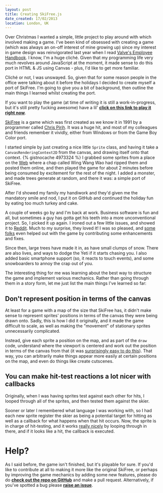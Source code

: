 ```yaml
---
layout: post
title: Creating SkiFree.js
date_created: 17/02/2013
location: London, UK
---
```


Over Christmas I wanted a simple, little project to play around with which involved making a game. I've been kind of obsessed with creating a game (which was always an on-off interest of mine growing up) since my interest in game design was reinvigorated last year when I read [Valve's Employee Handbook](http://assets.sbnation.com/assets/1074301/Valve_Handbook_LowRes.pdf). I know, I'm a huge cliché. Given that my programming life very much revolves around JavaScript at the moment, it made sense to do this port in HTML & JS using Canvas - plus, I'd like to get more familiar.

Cliché or not, I was unswayed. So, given that for some reason people in the office were talking about it before the holidays I decided to create myself a port of SkiFree. I'm going to give you a bit of background, then outline the main things I learned whilst creating the port.

If you want to play the game (at time of writing it is still a work-in-progress, but it's still pretty fucking awesome) have a lil' **[click on this link to play it right now](http://basicallydan.github.com/skifree.js)**.

[SkiFree](http://en.wikipedia.org/wiki/SkiFree) is a game which was first created as we know it in 1991 by a programmer called [Chris Pirih](http://www.ihoc.net/). It was a huge hit, and most of my colleagues and friends remember it vividly, either from Windows or from the Game Boy Color port.

I started simple by just creating a nice little `Sprite` class, and having it take a `CanvasRenderingContext2D` from the canvas, and drawing itself onto that context.
{% gistnocache 4973324 %}
I grabbed some sprites from a place on the [Web](http://spriters-resource.com/submitter/Wing%20Wang%20Wao) where a chap called Wing Wang Wao had ripped them and posted them online, and then played the game for about 2 minutes before being consumed by excitement for the rest of the night. I added a monster, and made trees generate at random, and there it was: a simple port of SkiFree.

After I'd showed my family my handiwork and they'd given me the mandatory smile and nod, I put it on GitHub and continued the holiday fun by eating too much turkey and cake.

A couple of weeks go by and I'm back at work. Business software is fun and all, but sometimes a guy has gotta get his teeth into a more unconventional project. So, I picked it up again. I ironed out a few little issues, and showed it to [Reddit](http://www.reddit.com/r/webdev/comments/17nvx0/hey_reddit_i_made_a_skifree_port_in_the_browser/). Much to my surprise, they loved it! I was so pleased, and [some](https://github.com/tomgrim1 "tomgrim1 on GitHub") [folks](https://github.com/ddoolin "ddoolin on GitHub") even helped out with the game by contributing some enhancements and fixes.

Since then, large trees have made it in, as have small clumps of snow. There are also lives, and ways to dodge the Yeti if it starts chasing you. I also added basic smartphone support (so, it reacts to touch events), and some snowboarders to annoy the crap out of you.

The interesting thing for me was learning about the best way to structure the game and implement various mechanics. Rather than going through them in a story form, let me just list the main things I've learned so far:

## Don't represent position in terms of the canvas

At least for a game with a map of the size that SkiFree has, it didn't make sense to represent sprites' positions in terms of the canvas they were being drawn onto. Sadly, this is how I did it originally, and it made the game difficult to scale, as well as making the "movement" of stationary sprites unnecessarily complicated.

Instead, give each sprite a position on the map, and as part of the `draw` code, understand where the viewport is centered and work out the position in terms of the canvas from that (it was [surprisingly easy to do this](https://github.com/basicallydan/skifree.js/blob/master/js/lib/canvasRenderingContext2DExtensions.js)). That way, you can arbitrarily make things appear more easily at certain positions on the map, and even do things like create cutscenes.

## You can make hit-test reactions a lot nicer with callbacks

Originally, when I was having sprites test against each other for hits, I looped through all of the sprites, and then tested them against the skier.

Sooner or later I remembered what language I was working with, so I had each new sprite register the skier as being a potential target for hitting as well as a callback for what happens when that hit occurs. Now, the sprite is in charge of hit-testing, and it works [really nicely](https://github.com/basicallydan/skifree.js/blob/master/js/sprite.js#L213) by looping through in there, and if it looks like a hit, the callback is executed.

# Help?

As I said before, the game isn't finished, but it's playable for sure. If you'd like to contribute at all to making it more like the original SkiFree, or perhaps by improving the game mechanics by adding some new features, please do do **[check out the repo on GitHub](https://github.com/basicallydan/skifree.js)** and make a pull request. Alternatively, if you've spotted a bug please **[raise an issue](https://github.com/basicallydan/skifree.js/issues/new)**.